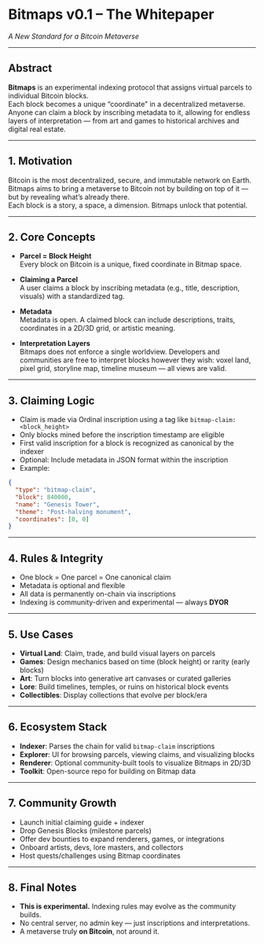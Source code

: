 # Bitmaps v0.1 – The Whitepaper  
*A New Standard for a Bitcoin Metaverse*

---

## Abstract  
**Bitmaps** is an experimental indexing protocol that assigns virtual parcels to individual Bitcoin blocks.  
Each block becomes a unique “coordinate” in a decentralized metaverse.  
Anyone can claim a block by inscribing metadata to it, allowing for endless layers of interpretation — from art and games to historical archives and digital real estate.

---

## 1. Motivation  
Bitcoin is the most decentralized, secure, and immutable network on Earth.  
Bitmaps aims to bring a metaverse to Bitcoin not by building on top of it — but by revealing what’s already there.  
Each block is a story, a space, a dimension. Bitmaps unlock that potential.

---

## 2. Core Concepts

- **Parcel = Block Height**  
  Every block on Bitcoin is a unique, fixed coordinate in Bitmap space.

- **Claiming a Parcel**  
  A user claims a block by inscribing metadata (e.g., title, description, visuals) with a standardized tag.

- **Metadata**  
  Metadata is open. A claimed block can include descriptions, traits, coordinates in a 2D/3D grid, or artistic meaning.

- **Interpretation Layers**  
  Bitmaps does not enforce a single worldview. Developers and communities are free to interpret blocks however they wish: voxel land, pixel grid, storyline map, timeline museum — all views are valid.

---

## 3. Claiming Logic

- Claim is made via Ordinal inscription using a tag like `bitmap-claim:<block_height>`  
- Only blocks mined before the inscription timestamp are eligible  
- First valid inscription for a block is recognized as canonical by the indexer  
- Optional: Include metadata in JSON format within the inscription  
- Example:
```json
{
  "type": "bitmap-claim",
  "block": 840000,
  "name": "Genesis Tower",
  "theme": "Post-halving monument",
  "coordinates": [0, 0]
}
```

---

## 4. Rules & Integrity

- One block = One parcel = One canonical claim  
- Metadata is optional and flexible  
- All data is permanently on-chain via inscriptions  
- Indexing is community-driven and experimental — always **DYOR**

---

## 5. Use Cases

- **Virtual Land**: Claim, trade, and build visual layers on parcels  
- **Games**: Design mechanics based on time (block height) or rarity (early blocks)  
- **Art**: Turn blocks into generative art canvases or curated galleries  
- **Lore**: Build timelines, temples, or ruins on historical block events  
- **Collectibles**: Display collections that evolve per block/era

---

## 6. Ecosystem Stack

- **Indexer**: Parses the chain for valid `bitmap-claim` inscriptions  
- **Explorer**: UI for browsing parcels, viewing claims, and visualizing blocks  
- **Renderer**: Optional community-built tools to visualize Bitmaps in 2D/3D  
- **Toolkit**: Open-source repo for building on Bitmap data

---

## 7. Community Growth

- Launch initial claiming guide + indexer  
- Drop Genesis Blocks (milestone parcels)  
- Offer dev bounties to expand renderers, games, or integrations  
- Onboard artists, devs, lore masters, and collectors  
- Host quests/challenges using Bitmap coordinates

---

## 8. Final Notes

- **This is experimental.** Indexing rules may evolve as the community builds.  
- No central server, no admin key — just inscriptions and interpretations.  
- A metaverse truly **on Bitcoin**, not around it.

```
